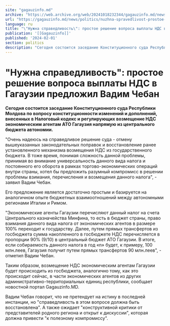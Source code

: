 ```yaml
---
site: "gagauzinfo.md"
archive: "https://web.archive.org/web/20241018232344/gagauzinfo.md/news/politics/nuzhna-spravedlivost-prostoe-reshenie-voprosa-viplati-nds-v-gagauzii-predlozhil-vadim-cheban"
url: "https://gagauzinfo.md/news/politics/nuzhna-spravedlivost-prostoe-reshenie-voprosa-viplati-nds-v-gagauzii-predlozhil-vadim-cheban"
language: ru
title: "\"Нужна справедливость\": простое решение вопроса выплаты НДС в Гагаузии предложил Вадим Чебан"
publication: '[[Gagauzinfo]]'
published: '2024-02-01'
section: politics
description: "Сегодня состоится заседание Конституционного суда Республики Молдова по вопросу конституционности изменений и дополнений, внесенных в Налоговый кодекс и регулирующих возмещение НДС экономическим агентам АТО Гагаузия напрямую из центрального бюджета автономии."
---
```


# "Нужна справедливость": простое решение вопроса выплаты НДС в Гагаузии предложил Вадим Чебан

**Сегодня состоится заседание Конституционного суда Республики Молдова по вопросу конституционности изменений и дополнений, внесенных в Налоговый кодекс и регулирующих возмещение НДС экономическим агентам АТО Гагаузия напрямую из центрального бюджета автономии.**

"Очень надеюсь на справедливое решение суда - отмену вышеуказанных законодательных поправок и восстановление ранее установленного механизма возмещения НДС из государственного бюджета. В тоже время, понимая сложность данной проблемы, принимая во внимание универсальность данного вида налога и постоянного его оборота в рамках торгово-экономических операций внутри страны, хотел бы предложить разумный компромисс в решении проблемы взимания, перечисления и возмещения данного налога", - заявил Вадим Чебан.

Его предложение является достаточно простым и базируется на аналогичном опыте бюджетных взаимоотношений между автономными регионами Италии и Римом.

"Экономические агенты Гагаузии перечисляют данный налог на счета Центрального казначейства Минфина, то есть в бюджет страны, право взимания данного вида налога от экономических агентов в размере 100% переходит к государству. Далее, путем прямых трансфертов из госбюджета сумма накопленного в госбюджете НДС перечисляется в пропорции 90% (9/10) в центральный бюджет АТО Гагаузии. В итоге, если собираемость данного налога в год «n» будет, к примеру, 100 млн.леев, Гагаузия получит путем прямых трансфертов 90 млн.леев", - отметил Вадим Чебан.

Таким образом, возмещение НДС экономическим агентам Гагаузии будет происходить из госбюджета, аналогично тому, как это происходит сейчас, в части экономических агентов из других административно-территориальных единиц республики, сообщает новостной портал Gagauzinfo.MD.

Вадим Чебан говорит, что не претендует на истину в последней инстанции, но "справедливость в этом вопросе должна быть восстановлена". А также ожидает "конструктивной критики от представителей родного региона и открыт к дискуссии", которая должна привести "к полезному компромиссу".